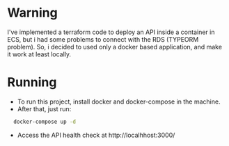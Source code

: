 # Warning

I've implemented a terraform code to deploy an API inside a container in ECS, but i had some problems to connect with the RDS (TYPEORM problem). So, i decided to used only a docker based application, and make it work at least locally.

# Running

- To run this project, install docker and docker-compose in the machine.
- After that, just run:

```bash
  docker-compose up -d
```

- Access the API health check at http://localhhost:3000/
